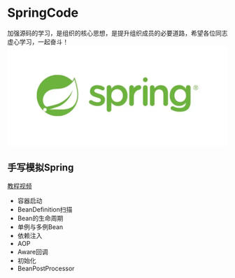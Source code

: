 # SpringCode
加强源码的学习，是组织的核心思想，是提升组织成员的必要道路，希望各位同志虚心学习，一起奋斗！
![img.png](img/logo.png)
## 手写模拟Spring

[教程视频](https://www.bilibili.com/video/BV1tR4y1F75R/?spm_id_from=333.999.0.0&vd_source=ece4db1fa865118705621fe206488c2e)

* 容器启动
* BeanDefinition扫描
* Bean的生命周期
* 单例与多例Bean
* 依赖注入
* AOP
* Aware回调
* 初始化
* BeanPostProcessor